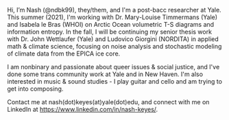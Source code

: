 Hi, I’m Nash (@ndbk99), they/them, and I'm a post-bacc researcher at Yale. This summer (2021), I'm working with Dr. Mary-Louise Timmermans (Yale) and Isabela le Bras (WHOI) on Arctic Ocean volumetric T-S diagrams and information entropy. In the fall, I will be continuing my senior thesis work with Dr. John Wettlaufer (Yale) and Ludovico Giorgini (NORDITA) in applied math & climate science, focusing on noise analysis and stochastic modeling of climate data from the EPICA ice core. 

I am nonbinary and passionate about queer issues & social justice, and I've done some trans community work at Yale and in New Haven. I'm also interested in music & sound studies - I play guitar and cello and am trying to get into composing. 

Contact me at nash(dot)keyes(at)yale(dot)edu, and connect with me on LinkedIn at https://www.linkedin.com/in/nash-keyes/.

<!---
ndbk99/ndbk99 is a ✨ special ✨ repository because its `README.md` (this file) appears on your GitHub profile.
You can click the Preview link to take a look at your changes.
--->
